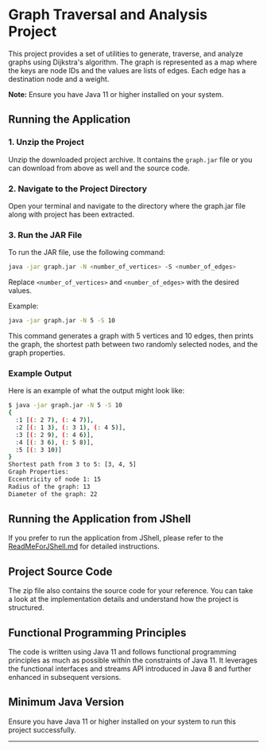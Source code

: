 # Graph Traversal and Analysis Project

This project provides a set of utilities to generate, traverse, and analyze graphs using Dijkstra's algorithm. The graph is represented as a map where the keys are node IDs and the values are lists of edges. Each edge has a destination node and a weight.

**Note:** Ensure you have Java 11 or higher installed on your system.

## Running the Application

### 1. Unzip the Project
Unzip the downloaded project archive. It contains the `graph.jar` file or you can download from above as well and the source code.

### 2. Navigate to the Project Directory
Open your terminal and navigate to the directory where the graph.jar file along with project has been extracted.

### 3. Run the JAR File
To run the JAR file, use the following command:

```sh
java -jar graph.jar -N <number_of_vertices> -S <number_of_edges>
```

Replace `<number_of_vertices>` and `<number_of_edges>` with the desired values.

Example:

```sh
java -jar graph.jar -N 5 -S 10
```

This command generates a graph with 5 vertices and 10 edges, then prints the graph, the shortest path between two randomly selected nodes, and the graph properties.

### Example Output

Here is an example of what the output might look like:

```sh
$ java -jar graph.jar -N 5 -S 10
{
  :1 [(: 2 7), (: 4 7)],
  :2 [(: 1 3), (: 3 1), (: 4 5)],
  :3 [(: 2 9), (: 4 6)],
  :4 [(: 3 6), (: 5 8)],
  :5 [(: 3 10)]
}
Shortest path from 3 to 5: [3, 4, 5]
Graph Properties:
Eccentricity of node 1: 15
Radius of the graph: 13
Diameter of the graph: 22
```

## Running the Application from JShell

If you prefer to run the application from JShell, please refer to the [ReadMeForJShell.md](ReadMeForJShell.md) for detailed instructions.

## Project Source Code

The zip file also contains the source code for your reference. You can take a look at the implementation details and understand how the project is structured.

## Functional Programming Principles

The code is written using Java 11 and follows functional programming principles as much as possible within the constraints of Java 11. It leverages the functional interfaces and streams API introduced in Java 8 and further enhanced in subsequent versions.

## Minimum Java Version

Ensure you have Java 11 or higher installed on your system to run this project successfully.

---
